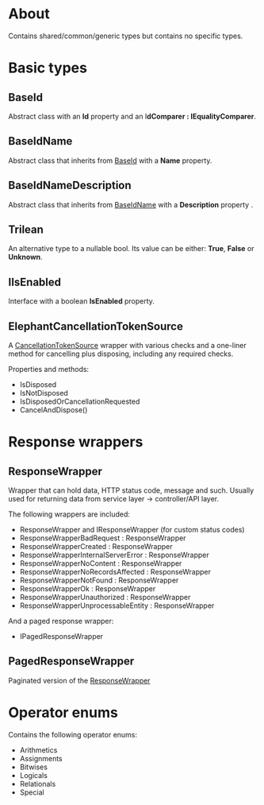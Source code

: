 # About

Contains shared/common/generic types but contains no specific types.

# Basic types

## BaseId

Abstract class with an **Id** property and an I**dComparer : IEqualityComparer<BaseId>**.

## BaseIdName

Abstract class that inherits from [BaseId](##BaseId) with a **Name** property.

## BaseIdNameDescription

Abstract class that inherits from [BaseIdName](##BaseIdName) with a **Description** property .

## Trilean

An alternative type to a nullable bool. Its value can be either: **True**, **False** or **Unknown**.

## IIsEnabled

Interface with a boolean **IsEnabled** property.

## ElephantCancellationTokenSource

A [CancellationTokenSource](https://learn.microsoft.com/en-us/dotnet/api/system.threading.cancellationtokensource?view=net-8.0) wrapper with various checks and a one-liner method for cancelling plus disposing, including any required checks.

Properties and methods:

- IsDisposed
- IsNotDisposed
- IsDisposedOrCancellationRequested
- CancelAndDispose()

# Response wrappers

## ResponseWrapper

Wrapper that can hold data, HTTP status code, message and such. Usually used for returning data from service layer &rarr; controller/API layer.

The following wrappers are included:

- ResponseWrapper and IResponseWrapper (for custom status codes)
- ResponseWrapperBadRequest : ResponseWrapper 
- ResponseWrapperCreated : ResponseWrapper 
- ResponseWrapperInternalServerError : ResponseWrapper 
- ResponseWrapperNoContent : ResponseWrapper 
- ResponseWrapperNoRecordsAffected : ResponseWrapper 
- ResponseWrapperNotFound : ResponseWrapper 
- ResponseWrapperOk : ResponseWrapper 
- ResponseWrapperUnauthorized : ResponseWrapper 
- ResponseWrapperUnprocessableEntity : ResponseWrapper 

And a paged response wrapper:

- IPagedResponseWrapper




## PagedResponseWrapper

Paginated version of the [ResponseWrapper](##ResponseWrapper)

# Operator enums

Contains the following operator enums:

- Arithmetics
- Assignments
- Bitwises
- Logicals
- Relationals
- Special